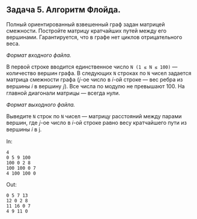 ## Задача 5. Алгоритм Флойда.

Полный ориентированный взвешенный граф задан матрицей смежности. Постройте матрицу кратчайших путей между его вершинами. Гарантируется, что в графе нет циклов отрицательного веса.

*Формат входного файла.*

В первой строке вводится единственное число `N (1 ≤ N ≤ 100)` — количество вершин графа. В следующих `N` строках по `N` чисел задается матрица смежности графа (𝑗-ое число в 𝑖-ой строке — вес ребра из вершины 𝑖 в вершину 𝑗). Все числа по модулю не превышают 100. На главной диагонали матрицы — всегда нули.

*Формат выходного файла.*

Выведите `N` строк по `N` чисел — матрицу расстояний между парами вершин, где 𝑗-ое число в 𝑖-ой строке равно весу кратчайшего пути из вершины 𝑖 в j.

In:
```
4
0 5 9 100
100 0 2 8
100 100 0 7
4 100 100 0
```
Out:
```
0 5 7 13
12 0 2 8
11 16 0 7
4 9 11 0
```
